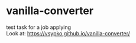# vanilla-converter
test task for a job applying\
Look at: https://vsypko.github.io/vanilla-converter/
